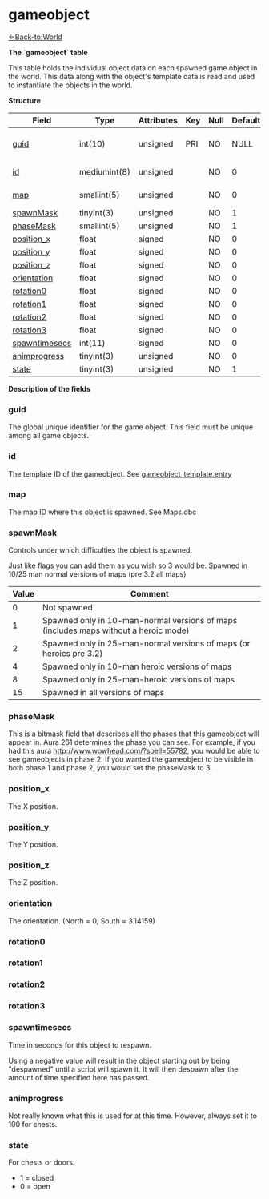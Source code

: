 # gameobject

[<-Back-to:World](database-world.md)

**The \`gameobject\` table**

This table holds the individual object data on each spawned game object in the world. This data along with the object's template data is read and used to instantiate the objects in the world.

**Structure**

| Field               | Type         | Attributes | Key | Null | Default | Extra          | Comment                  |
|---------------------|--------------|------------|-----|------|---------|----------------|--------------------------|
| [guid][1]           | int(10)      | unsigned   | PRI | NO   | NULL    | Auto increment | Global Unique Identifier |
| [id][2]             | mediumint(8) | unsigned   |     | NO   | 0       |                | Gameobject Identifier    |
| [map][3]            | smallint(5)  | unsigned   |     | NO   | 0       |                | Map Identifier           |
| [spawnMask][4]      | tinyint(3)   | unsigned   |     | NO   | 1       |                |                          |
| [phaseMask][5]      | smallint(5)  | unsigned   |     | NO   | 1       |                |                          |
| [position_x][6]     | float        | signed     |     | NO   | 0       |                |                          |
| [position_y][7]     | float        | signed     |     | NO   | 0       |                |                          |
| [position_z][8]     | float        | signed     |     | NO   | 0       |                |                          |
| [orientation][9]    | float        | signed     |     | NO   | 0       |                |                          |
| [rotation0][10]     | float        | signed     |     | NO   | 0       |                |                          |
| [rotation1][11]     | float        | signed     |     | NO   | 0       |                |                          |
| [rotation2][12]     | float        | signed     |     | NO   | 0       |                |                          |
| [rotation3][13]     | float        | signed     |     | NO   | 0       |                |                          |
| [spawntimesecs][14] | int(11)      | signed     |     | NO   | 0       |                |                          |
| [animprogress][15]  | tinyint(3)   | unsigned   |     | NO   | 0       |                |                          |
| [state][16]         | tinyint(3)   | unsigned   |     | NO   | 1       |                |                          |

[1]: #guid
[2]: #id
[3]: #map
[4]: #spawnmask
[5]: #phasemask
[6]: #position_x
[7]: #position_y
[8]: #position_z
[9]: #orientation
[10]: #rotation0
[11]: #rotation1
[12]: #rotation2
[13]: #rotation3
[14]: #spawntimesecs
[15]: #animprogress
[16]: #state

**Description of the fields**

### guid

The global unique identifier for the game object. This field must be unique among all game objects.

### id

The template ID of the gameobject. See [gameobject\_template.entry](http://www.azerothcore.org/wiki/gameobject_template#entry)

### map

The map ID where this object is spawned. See Maps.dbc

### spawnMask

Controls under which difficulties the object is spawned.

Just like flags you can add them as you wish so 3 would be: Spawned in 10/25 man normal versions of maps (pre 3.2 all maps)

| Value | Comment                                                                              |
|-------|--------------------------------------------------------------------------------------|
| 0     | Not spawned                                                                          |
| 1     | Spawned only in 10-man-normal versions of maps (includes maps without a heroic mode) |
| 2     | Spawned only in 25-man-normal versions of maps (or heroics pre 3.2)                  |
| 4     | Spawned only in 10-man heroic versions of maps                                       |
| 8     | Spawned only in 25-man-heroic versions of maps                                       |
| 15    | Spawned in all versions of maps                                                      |

### phaseMask

This is a bitmask field that describes all the phases that this gameobject will appear in. Aura 261 determines the phase you can see. For example, if you had this aura <http://www.wowhead.com/?spell=55782>, you would be able to see gameobjects in phase 2. If you wanted the gameobject to be visible in both phase 1 and phase 2, you would set the phaseMask to 3.

### position\_x

The X position.

### position\_y

The Y position.

### position\_z

The Z position.

### orientation

The orientation. (North = 0, South = 3.14159)

### rotation0

### rotation1

### rotation2

### rotation3

### spawntimesecs

Time in seconds for this object to respawn.

Using a negative value will result in the object starting out by being "despawned" until a script will spawn it. It will then despawn after the amount of time specified here has passed.

### animprogress

Not really known what this is used for at this time. However, always set it to 100 for chests.

### state

For chests or doors.

-   1 = closed
-   0 = open
